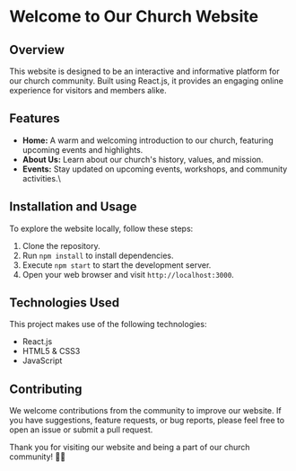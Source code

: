 # Welcome to Our Church Website

## Overview
This website is designed to be an interactive and informative platform for our church community. Built using React.js, it provides an engaging online experience for visitors and members alike.

## Features
- **Home:** A warm and welcoming introduction to our church, featuring upcoming events and highlights.
- **About Us:** Learn about our church's history, values, and mission.
- **Events:** Stay updated on upcoming events, workshops, and community activities.\
  
## Installation and Usage
To explore the website locally, follow these steps:
1. Clone the repository.
2. Run `npm install` to install dependencies.
3. Execute `npm start` to start the development server.
4. Open your web browser and visit `http://localhost:3000`.

## Technologies Used
This project makes use of the following technologies:
- React.js
- HTML5 & CSS3
- JavaScript


## Contributing
We welcome contributions from the community to improve our website. If you have suggestions, feature requests, or bug reports, please feel free to open an issue or submit a pull request.

Thank you for visiting our website and being a part of our church community! 🙏🌟
